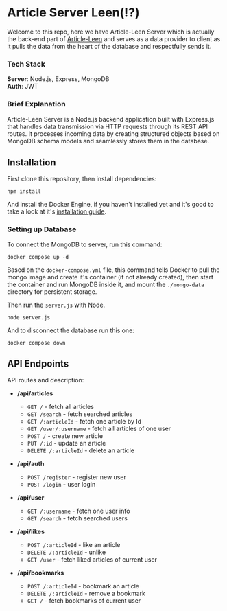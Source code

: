# Article Server Leen(!?)

Welcome to this repo, here we have Article-Leen Server which is actually the back-end part of [Article-Leen](https://github.com/PouryaFahimi/Article-Leen) and serves as a data provider to client as it pulls the data from the heart of the database and respectfully sends it.

### Tech Stack

**Server**: Node.js, Express, MongoDB  
**Auth**: JWT

### Brief Explanation

Article-Leen Server is a Node.js backend application built with Express.js that handles data transmission via HTTP requests through its REST API routes. It processes incoming data by creating structured objects based on MongoDB schema models and seamlessly stores them in the database.

## Installation

First clone this repository, then install dependencies:

    npm install

And install the Docker Engine, if you haven't installed yet and it's good to take a look at it's [installation guide](https://docs.docker.com/engine/install/).

### Setting up Database

To connect the MongoDB to server, run this command:

    docker compose up -d

Based on the `docker-compose.yml` file, this command tells Docker to pull the mongo image and create it's container (if not already created), then start the container and run MongoDB inside it, and mount the `./mongo-data` directory for persistent storage.

Then run the `server.js` with Node.

    node server.js

And to disconnect the database run this one:

    docker compose down

## API Endpoints

API routes and description:

- **/api/articles**

  - `GET /` - fetch all articles
  - `GET /search` - fetch searched articles
  - `GET /:articleId` - fetch one article by Id
  - `GET /user/:username` - fetch all articles of one user
  - `POST /` - create new article
  - `PUT /:id` - update an article
  - `DELETE /:articleId` - delete an article

- **/api/auth**

  - `POST /register` - register new user
  - `POST /login` - user login

- **/api/user**

  - `GET /:username` - fetch one user info
  - `GET /search` - fetch searched users

- **/api/likes**

  - `POST /:articleId` - like an article
  - `DELETE /:articleId` - unlike
  - `GET /user` - fetch liked articles of current user

- **/api/bookmarks**

  - `POST /:articleId` - bookmark an article
  - `DELETE /:articleId` - remove a bookmark
  - `GET /` - fetch bookmarks of current user
